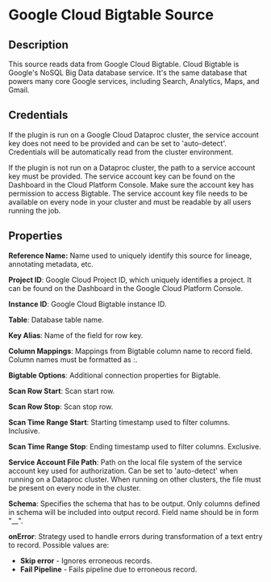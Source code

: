 # Google Cloud Bigtable Source

Description
-----------
This source reads data from Google Cloud Bigtable.
Cloud Bigtable is Google's NoSQL Big Data database service. 
It's the same database that powers many core Google services, including Search, Analytics, Maps, and Gmail.

Credentials
-----------
If the plugin is run on a Google Cloud Dataproc cluster, the service account key does not need to be
provided and can be set to 'auto-detect'.
Credentials will be automatically read from the cluster environment.

If the plugin is not run on a Dataproc cluster, the path to a service account key must be provided.
The service account key can be found on the Dashboard in the Cloud Platform Console.
Make sure the account key has permission to access Bigtable.
The service account key file needs to be available on every node in your cluster and
must be readable by all users running the job.

Properties
----------
**Reference Name:** Name used to uniquely identify this source for lineage, annotating metadata, etc.

**Project ID**: Google Cloud Project ID, which uniquely identifies a project.
It can be found on the Dashboard in the Google Cloud Platform Console.

**Instance ID**: Google Cloud Bigtable instance ID.

**Table**: Database table name.

**Key Alias**: Name of the field for row key.

**Column Mappings**: Mappings from Bigtable column name to record field. 
Column names must be formatted as <family>:<qualifier>.

**Bigtable Options**: Additional connection properties for Bigtable.

**Scan Row Start**: Scan start row.

**Scan Row Stop**: Scan stop row.

**Scan Time Range Start**: Starting timestamp used to filter columns. Inclusive.

**Scan Time Range Stop**: Ending timestamp used to filter columns. Exclusive.

**Service Account File Path**: Path on the local file system of the service account key used for
authorization. Can be set to 'auto-detect' when running on a Dataproc cluster.
When running on other clusters, the file must be present on every node in the cluster.

**Schema**: Specifies the schema that has to be output. 
Only columns defined in schema will be included into output record. Field name should be in form 
"<family>__<column>".

**onError**: Strategy used to handle errors during transformation of a text entry to record. Possible values are:
- **Skip error** - Ignores erroneous records.
- **Fail Pipeline** - Fails pipeline due to erroneous record.
